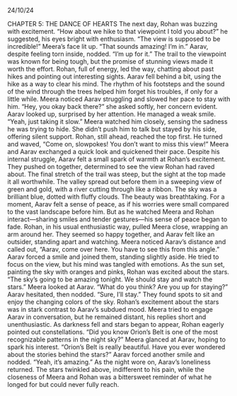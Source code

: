 24/10/24

CHAPTER 5: THE DANCE OF HEARTS
The next day, Rohan was buzzing with excitement. “How about we hike to that viewpoint I told you about?” he suggested, his eyes bright with enthusiasm. “The view is supposed to be incredible!”
Meera’s face lit up. “That sounds amazing! I’m in.”
Aarav, despite feeling torn inside, nodded. “I’m up for it.”
The trail to the viewpoint was known for being tough, but the promise of stunning views made it worth the effort. Rohan, full of energy, led the way, chatting about past hikes and pointing out interesting sights.
Aarav fell behind a bit, using the hike as a way to clear his mind. The rhythm of his footsteps and the sound of the wind through the trees helped him forget his troubles, if only for a little while.
Meera noticed Aarav struggling and slowed her pace to stay with him. “Hey, you okay back there?” she asked softly, her concern evident.
Aarav looked up, surprised by her attention. He managed a weak smile. “Yeah, just taking it slow.”
Meera watched him closely, sensing the sadness he was trying to hide. She didn’t push him to talk but stayed by his side, offering silent support.
Rohan, still ahead, reached the top first. He turned and waved, “Come on, slowpokes! You don’t want to miss this view!”
Meera and Aarav exchanged a quick look and quickened their pace. Despite his internal struggle, Aarav felt a small spark of warmth at Rohan’s excitement. They pushed on together, determined to see the view Rohan had raved about.
The final stretch of the trail was steep, but the sight at the top made it all worthwhile. The valley spread out before them in a sweeping view of green and gold, with a river cutting through like a ribbon. The sky was a brilliant blue, dotted with fluffy clouds.
The beauty was breathtaking. For a moment, Aarav felt a sense of peace, as if his worries were small compared to the vast landscape before him. But as he watched Meera and Rohan interact—sharing smiles and tender gestures—his sense of peace began to fade.
Rohan, in his usual enthusiastic way, pulled Meera close, wrapping an arm around her. They seemed so happy together, and Aarav felt like an outsider, standing apart and watching.
Meera noticed Aarav’s distance and called out, “Aarav, come over here. You have to see this from this angle.”
Aarav forced a smile and joined them, standing slightly aside. He tried to focus on the view, but his mind was tangled with emotions.
As the sun set, painting the sky with oranges and pinks, Rohan was excited about the stars. “The sky’s going to be amazing tonight. We should stay and watch the stars.”
Meera looked at Aarav. “What do you think? Are you up for staying?”
Aarav hesitated, then nodded. “Sure, I’ll stay.”
They found spots to sit and enjoy the changing colors of the sky. Rohan’s excitement about the stars was in stark contrast to Aarav’s subdued mood. Meera tried to engage Aarav in conversation, but he remained distant, his replies short and unenthusiastic.
As darkness fell and stars began to appear, Rohan eagerly pointed out constellations. “Did you know Orion’s Belt is one of the most recognizable patterns in the night sky?”
Meera glanced at Aarav, hoping to spark his interest. “Orion’s Belt is really beautiful. Have you ever wondered about the stories behind the stars?”
Aarav forced another smile and nodded. “Yeah, it’s amazing.”
As the night wore on, Aarav’s loneliness returned. The stars twinkled above, indifferent to his pain, while the closeness of Meera and Rohan was a bittersweet reminder of what he longed for but could never fully reach.